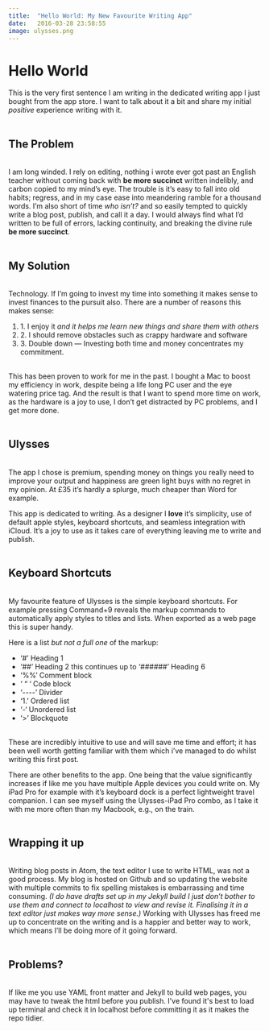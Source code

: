```yaml
---
title:  "Hello World: My New Favourite Writing App"
date:   2016-03-28 23:58:55
image: ulysses.png
---
```


<h1>Hello World</strong></h1>
This is the very first sentence I am writing in the dedicated writing app I just bought from the app store. I want to talk about it a bit and share my initial <em>positive</em> experience writing with it.<br><br>

<h2>The Problem</h2><br>
I am long winded. I rely on editing, nothing i wrote ever got past an English teacher without coming back with <strong>be more succinct</strong> written indelibly, and carbon copied to my mind’s eye. The trouble is it’s easy to fall into old habits; regress, and in my case ease into meandering ramble for a thousand words. I’m also short of time <em>who isn’t?</em> and so easily tempted to quickly write a blog post, publish, and call it a day. I would always find what I’d written to be full of errors, lacking continuity, and breaking the divine rule <strong>be more succinct</strong>.<br><br>

<h2>My Solution</h2><br>
Technology. If I’m going to invest my time into something it makes sense to invest finances to the pursuit also. There are a number of reasons this makes sense:<br>

<ol>
<li>1. I enjoy it <em>and it helps me learn new things and share them with others</em></li>
<li>2. I should remove obstacles such as crappy hardware and software</li>
<li>3. Double down — Investing both time and money concentrates my commitment.</li>
</ol>
<br>
This has been proven to work for me in the past. I bought a Mac to boost my efficiency in work, despite being a life long PC user and the eye watering price tag. And the result is that I want to spend more time on work, as the hardware is a joy to use, I don’t get distracted by PC problems, and I get more done.<br><br>

<h2>Ulysses</h2><br>
The app I chose is premium, spending money on things you really need to improve your output and happiness are green light buys with no regret in my opinion. At £35 it’s hardly a splurge, much cheaper than Word for example.<br>

This app is dedicated to writing. As a designer I <strong>love</strong> it’s simplicity, use of default apple styles, keyboard shortcuts, and seamless integration with iCloud. It’s a joy to use as it takes care of everything leaving me to write and publish.<br><br>

<h2>Keyboard Shortcuts</h2><br>
My favourite feature of Ulysses is the simple keyboard shortcuts. For example pressing Command+9 reveals the markup commands to automatically apply styles to titles and lists. When exported as a web page this is super handy.<br>

Here is a list <em>but not a full one</em> of the markup:<br>

<ul>
	<li>‘#’ Heading 1</li>
	<li>‘##’ Heading 2 this continues up to ‘######’ Heading 6</li>
	<li>‘%%’ Comment block</li>
	<li>‘ “ ‘ Code block</li>
	<li>‘----’ Divider</li>
	<li>‘1.’ Ordered list</li>
	<li>‘-‘ Unordered list</li>
	<li>‘&gt;’ Blockquote</li>
</ul>
<br>
These are incredibly intuitive to use and will save me time and effort; it has been well worth getting familiar with them which i’ve managed to do whilst writing this first post.<br>

There are other benefits to the app. One being that the value significantly increases if like me you have multiple Apple devices you could write on. My iPad Pro for example with it’s keyboard dock is a perfect lightweight travel companion. I can see myself using the Ulysses-iPad Pro combo, as I take it with me more often than my Macbook, e.g., on the train.<br><br>

<h2>Wrapping it up</h2><br>
Writing blog posts in Atom, the text editor I use to write HTML, was not a good process. My blog is hosted on Github and so updating the website with multiple commits to fix spelling mistakes is embarrassing and time consuming. <em>(I do have drafts set up in my Jekyll build I just don’t bother to use them and connect to localhost to view and revise it. Finalising it in a text editor just makes way more sense.)</em> Working with Ulysses has freed me up to concentrate on the writing and is a happier and better way to work, which means I’ll be doing more of it going forward.<br><br>

<h2>Problems?</h2><br>
If like me you use YAML front matter and Jekyll to build web pages, you may have to tweak the html before you publish. I've found it's best to load up terminal and check it in localhost before committing it as it makes the repo tidier.<br>
